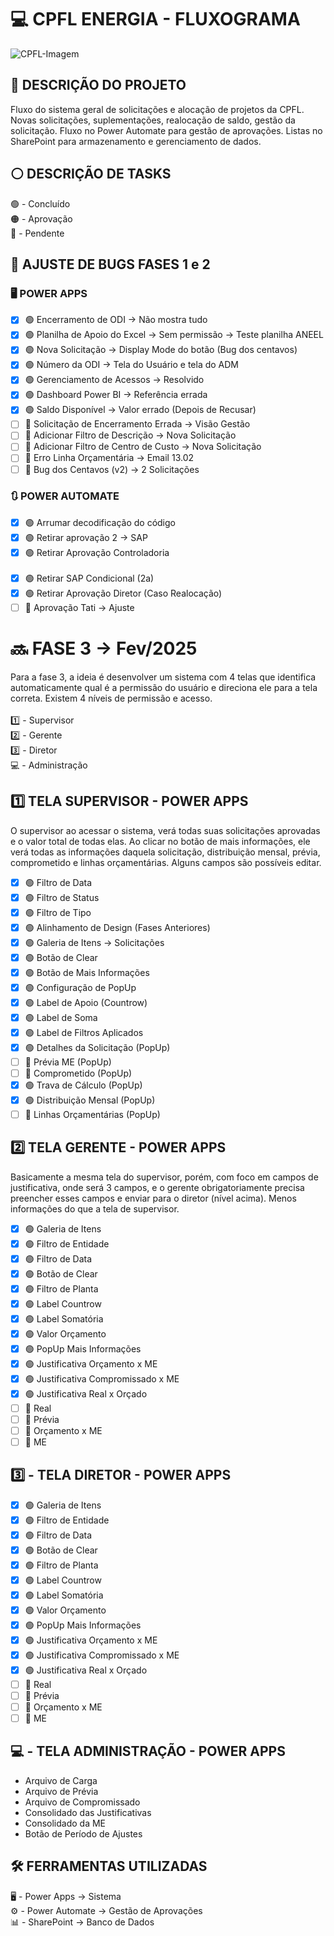 # 💻 CPFL ENERGIA - FLUXOGRAMA 

![CPFL-Imagem](https://fhinck.com/wp-content/uploads/2021/12/10169-blog-cases.png)


## 📍 DESCRIÇÃO DO PROJETO 
Fluxo do sistema geral de solicitações e alocação de projetos da CPFL. Novas solicitações, suplementações, realocação de saldo, gestão da solicitação. Fluxo no Power Automate para gestão de aprovações. Listas no SharePoint para armazenamento e gerenciamento de dados.

## ⚪️ DESCRIÇÃO DE TASKS
🟢 - Concluído <br>
🟠 - Aprovação <br>
🔴 - Pendente <br>

## 🐛 AJUSTE DE BUGS FASES 1 e 2

### 🖥️ POWER APPS
- [x] 🟢 Encerramento de ODI → Não mostra tudo  
- [x] 🟢 Planilha de Apoio do Excel → Sem permissão → Teste planilha ANEEL  
- [x] 🟢 Nova Solicitação → Display Mode do botão (Bug dos centavos)  
- [x] 🟢 Número da ODI → Tela do Usuário e tela do ADM  
- [x] 🟢 Gerenciamento de Acessos → Resolvido  
- [x] 🟢 Dashboard Power BI → Referência errada  
- [x] 🟢 Saldo Disponível → Valor errado (Depois de Recusar)
- [ ] 🔴 Solicitação de Encerramento Errada → Visão Gestão
- [ ] 🔴 Adicionar Filtro de Descrição → Nova Solicitação
- [ ] 🔴 Adicionar Filtro de Centro de Custo → Nova Solicitação
- [ ] 🔴 Erro Linha Orçamentária → Email 13.02
- [ ] 🔴 Bug dos Centavos (v2) → 2 Solicitações

### 🔃 POWER AUTOMATE
- [x] 🟢 Arrumar decodificação do código
- [x] 🟢 Retirar aprovação 2 → SAP
- [X] 🟢 Retirar Aprovação Controladoria <br> <br>
- [x] 🟢 Retirar SAP Condicional (2a)
- [X] 🟢 Retirar Aprovação Diretor (Caso Realocação)
- [ ] 🔴 Aprovação Tati → Ajuste 

# 🔜 FASE 3 → Fev/2025
Para  a fase 3, a ideia é desenvolver um sistema com 4 telas que identifica automaticamente qual é a permissão do usuário e direciona ele para a tela correta. Existem 4 níveis de permissão e acesso. <br> <br>
1️⃣ - Supervisor <br>
2️⃣ - Gerente <br>
3️⃣ - Diretor <br>
💻 - Administração <br>

## 1️⃣ TELA SUPERVISOR - POWER APPS
O supervisor ao acessar o sistema, verá  todas suas solicitações aprovadas e o valor total de todas elas. Ao clicar no botão de mais informações, ele verá todas as informações daquela solicitação, distribuição mensal, prévia, comprometido e linhas orçamentárias. Alguns campos são possíveis editar. <br>

- [x] 🟢 Filtro de Data 
- [x] 🟢 Filtro de Status 
- [x] 🟢 Filtro de Tipo
- [X] 🟢 Alinhamento de Design (Fases Anteriores)
- [X] 🟢 Galeria de Itens → Solicitações
- [X] 🟢 Botão de Clear
- [x] 🟢 Botão de Mais Informações
- [x] 🟢 Configuração de PopUp
- [x] 🟢 Label de Apoio (Countrow)
- [x] 🟢 Label de Soma
- [x] 🟢 Label de Filtros Aplicados
- [X] 🟢 Detalhes da Solicitação (PopUp)
- [ ] 🔴 Prévia ME (PopUp)
- [ ] 🔴 Comprometido (PopUp)
- [X] 🟢 Trava de Cálculo (PopUp)
- [X] 🟢 Distribuição Mensal (PopUp)
- [ ] 🔴 Linhas Orçamentárias (PopUp)

## 2️⃣ TELA GERENTE - POWER APPS
Basicamente a mesma tela do supervisor, porém, com foco em campos de justificativa, onde será 3 campos, e o gerente obrigatoriamente precisa preencher esses campos e enviar para o diretor (nível acima). Menos informações do que a tela de supervisor. <br>

- [x] 🟢 Galeria de Itens
- [x] 🟢 Filtro de Entidade
- [x] 🟢 Filtro de Data
- [x] 🟢 Botão de Clear
- [x] 🟢 Filtro de Planta
- [x] 🟢 Label Countrow
- [x] 🟢 Label Somatória
- [x] 🟢 Valor Orçamento
- [x] 🟢 PopUp Mais Informações
- [x] 🟢 Justificativa Orçamento x ME
- [x] 🟢 Justificativa Compromissado x ME
- [x] 🟢 Justificativa Real x Orçado
- [ ] 🔴 Real
- [ ] 🔴 Prévia
- [ ] 🔴 Orçamento x ME
- [ ] 🔴 ME

 ## 3️⃣ - TELA DIRETOR - POWER APPS
 
- [x] 🟢 Galeria de Itens
- [x] 🟢 Filtro de Entidade
- [x] 🟢 Filtro de Data
- [x] 🟢 Botão de Clear
- [x] 🟢 Filtro de Planta
- [x] 🟢 Label Countrow
- [x] 🟢 Label Somatória
- [x] 🟢 Valor Orçamento
- [x] 🟢 PopUp Mais Informações
- [x] 🟢 Justificativa Orçamento x ME
- [x] 🟢 Justificativa Compromissado x ME
- [x] 🟢 Justificativa Real x Orçado
- [ ] 🔴 Real
- [ ] 🔴 Prévia
- [ ] 🔴 Orçamento x ME
- [ ] 🔴 ME

## 💻 - TELA ADMINISTRAÇÃO - POWER APPS
- Arquivo de Carga
- Arquivo de Prévia
- Arquivo de Compromissado
- Consolidado das Justificativas
- Consolidado da ME
- Botão de Período de Ajustes

## 🛠️ FERRAMENTAS UTILIZADAS
🖥️ - Power Apps → Sistema <br>
⚙️ - Power Automate → Gestão de Aprovações <br>
📊 - SharePoint → Banco de Dados
